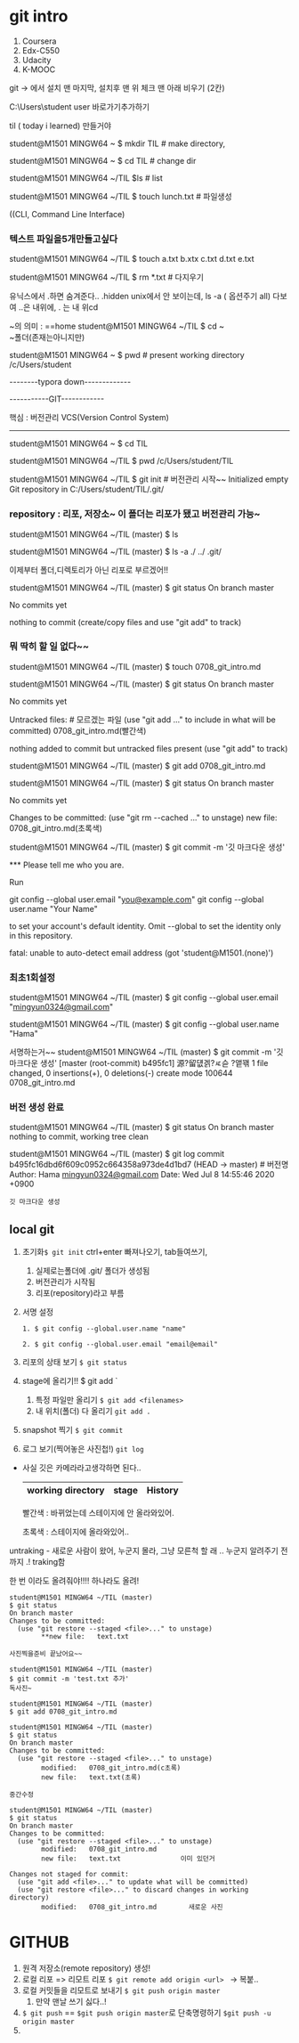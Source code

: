 # git intro

1. Coursera
2. Edx-C550
3. Udacity
4. K-MOOC

git -> 에서 설치
맨 마지막, 설치후
맨 위 체크
맨 아래 비우기 (2칸)

C:\Users\student
user 바로가기추가하기

til ( today i learned) 만들거야

student@M1501 MINGW64 ~
$ mkdir TIL # make directory,

student@M1501 MINGW64 ~
$ cd TIL # change dir

student@M1501 MINGW64 ~/TIL
$ls # list

student@M1501 MINGW64 ~/TIL
$ touch lunch.txt # 파일생성

((CLI, Command Line Interface)

### 텍스트 파일을5개만들고싶다
student@M1501 MINGW64 ~/TIL
$ touch a.txt b.xtx c.txt d.txt e.txt

student@M1501 MINGW64 ~/TIL
$ rm *.txt # 다지우기

유닉스에서 .하면 숨겨준다..
.hidden  unix에서 안 보이는데,
ls -a ( 옵션주기 all) 다보여
..은 내위에,  . 는 내 위cd 

~의 의미 : ==home
student@M1501 MINGW64 ~/TIL
$ cd ~  
~폴더(존재는아니지만)

student@M1501 MINGW64 ~
$ pwd # present working directory
/c/Users/student 


--------typora down-------------








-----------GIT------------

핵심 : 버전관리 VCS(Version Control System)

----------------------------

student@M1501 MINGW64 ~
$ cd TIL

student@M1501 MINGW64 ~/TIL
$ pwd
/c/Users/student/TIL

student@M1501 MINGW64 ~/TIL
$ git init                                                  # 버전관리 시작~~
Initialized empty Git repository in C:/Users/student/TIL/.git/

### repository : 리포, 저장소~ 이 폴더는 리포가 됐고 버전관리 가능~

student@M1501 MINGW64 ~/TIL (master)
$ ls

student@M1501 MINGW64 ~/TIL (master)
$ ls -a
./  ../  .git/

이제부터 폴더,디렉토리가 아닌 리포로 부르겠어!!

student@M1501 MINGW64 ~/TIL (master)
$ git status
On branch master

No commits yet

nothing to commit (create/copy files and use "git add" to track) 
### 뭐 딱히 할 일 없다~~

student@M1501 MINGW64 ~/TIL (master)
$ touch 0708_git_intro.md

student@M1501 MINGW64 ~/TIL (master)
$ git status
On branch master

No commits yet

Untracked files: # 모르겠는 파일
  (use "git add <file>..." to include in what will be committed)
        0708_git_intro.md(빨간색)

nothing added to commit but untracked files present (use "git add" to track)

student@M1501 MINGW64 ~/TIL (master)
$ git add 0708_git_intro.md

student@M1501 MINGW64 ~/TIL (master)
$ git status
On branch master

No commits yet

Changes to be committed:
  (use "git rm --cached <file>..." to unstage)
        new file:   0708_git_intro.md(초록색)


student@M1501 MINGW64 ~/TIL (master)
$ git commit -m '깃 마크다운 생성'

*** Please tell me who you are.

Run

  git config --global user.email "you@example.com"
  git config --global user.name "Your Name"

to set your account's default identity.
Omit --global to set the identity only in this repository.

fatal: unable to auto-detect email address (got 'student@M1501.(none)')

### 최초1회설정

student@M1501 MINGW64 ~/TIL (master)
$ git config --global user.email "mingyun0324@gmail.com"

student@M1501 MINGW64 ~/TIL (master)
$ git config --global user.name "Hama"

서명하는거~~
student@M1501 MINGW64 ~/TIL (master)
$ git commit -m '깃 마크다운 생성'
[master (root-commit) b495fc1] 源?留덊겕?ㅼ슫 ?앹꽦
 1 file changed, 0 insertions(+), 0 deletions(-)
 create mode 100644 0708_git_intro.md

### 버전 생성 완료

student@M1501 MINGW64 ~/TIL (master)
$ git status
On branch master
nothing to commit, working tree clean

student@M1501 MINGW64 ~/TIL (master)
$ git log
commit b495fc16dbd6f609c0952c664358a973de4d1bd7 (HEAD -> master) # 버전명
Author: Hama <mingyun0324@gmail.com>
Date:   Wed Jul 8 14:55:46 2020 +0900

    깃 마크다운 생성

## local git

1. 초기화`$ git init`          ctrl+enter 빠져나오기, tab들여쓰기, 

   1. 실제로는폴더에  .git/ 폴더가 생성됨
   2. 버전관리가 시작됨
   3. 리포(repository)라고 부름

2. 서명 설정

   ```
   1. $ git config --global.user.name "name"
   
   2. $ git config --global.user.email "email@email"
   ```

3. 리포의 상태 보기 ` $ git status ` 
4. stage에 올리기!! $ git add ` 
   1. 특정 파일만 올리기 `$ git add <filenames>`
   2. 내 위치(폴더) 다 올리기 `git add .`
5. snapshot 찍기 `$ git commit` 
6.  로그 보기(찍어놓은 사진첩!) `git log` 



- 사실 깃은 카메라라고생각하면 된다..

  | working directory             | stage                                              | History                             |
  | ----------------------------- | -------------------------------------------------- | ----------------------------------- |
  빨간색 : 바뀌었는데 스테이지에 안 올라와있어.

  초록색 : 스테이지에 올라와있어..





untraking - 새로운 사람이 왔어, 누군지 몰라, 그냥 모른척 할 래 .. 누군지 알려주기 전 까지 .! traking함

한 번 이라도 올려줘야!!!! 하나라도 올려!

```
student@M1501 MINGW64 ~/TIL (master)
$ git status
On branch master
Changes to be committed:
  (use "git restore --staged <file>..." to unstage)
        **new file:   text.txt

사진찍을준비 끝났어요~~
```

```
student@M1501 MINGW64 ~/TIL (master)
$ git commit -m 'test.txt 추가'
독사진~
```

```
student@M1501 MINGW64 ~/TIL (master)
$ git add 0708_git_intro.md

student@M1501 MINGW64 ~/TIL (master)
$ git status
On branch master
Changes to be committed:
  (use "git restore --staged <file>..." to unstage)
        modified:   0708_git_intro.md(c초록)
        new file:   text.txt(초록)

```

```
중간수정

student@M1501 MINGW64 ~/TIL (master)
$ git status
On branch master
Changes to be committed:
  (use "git restore --staged <file>..." to unstage)
        modified:   0708_git_intro.md
        new file:   text.txt               이미 있던거

Changes not staged for commit:
  (use "git add <file>..." to update what will be committed)
  (use "git restore <file>..." to discard changes in working directory)
        modified:   0708_git_intro.md        새로운 사진
```

# GITHUB

1. 원격 저장소(remote repository) 생성!
2. 로컬 리포 => 리모트 리포 `$ git remote add origin <url> ` -> 복붙..
3. 로컬 커밋들을 리모트로 보내기 `$ git push origin master` 
   1.  만약 맨날 쓰기 싫다..!
4. `$ git push` == `$git push origin master`로 단축명령하기 `$git push -u origin master`
5. 









